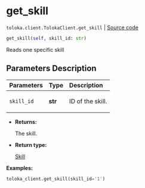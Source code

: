 # get_skill
`toloka.client.TolokaClient.get_skill` | [Source code](https://github.com/Toloka/toloka-kit/blob/v0.1.26/src/client/__init__.py#L40)

```python
get_skill(self, skill_id: str)
```

Reads one specific skill

## Parameters Description

| Parameters | Type | Description |
| :----------| :----| :-----------|
`skill_id`|**str**|<p>ID of the skill.</p>

* **Returns:**

  The skill.

* **Return type:**

  [Skill](toloka.client.skill.Skill.md)

**Examples:**

```python
toloka_client.get_skill(skill_id='1')
```
